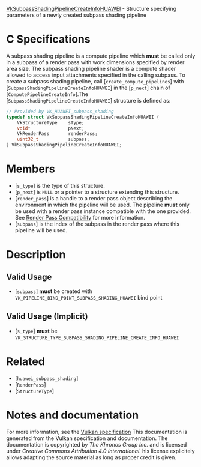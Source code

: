 [VkSubpassShadingPipelineCreateInfoHUAWEI](https://www.khronos.org/registry/vulkan/specs/1.3-extensions/man/html/VkSubpassShadingPipelineCreateInfoHUAWEI.html) - Structure specifying parameters of a newly created subpass shading pipeline

# C Specifications
A subpass shading pipeline is a compute pipeline which  **must**  be called only
in a subpass of a render pass with work dimensions specified by render area
size.
The subpass shading pipeline shader is a compute shader allowed to access
input attachments specified in the calling subpass.
To create a subpass shading pipeline, call [`create_compute_pipelines`]
with [`SubpassShadingPipelineCreateInfoHUAWEI`] in the [`p_next`] chain
of [`ComputePipelineCreateInfo`].The [`SubpassShadingPipelineCreateInfoHUAWEI`] structure is defined as:
```c
// Provided by VK_HUAWEI_subpass_shading
typedef struct VkSubpassShadingPipelineCreateInfoHUAWEI {
    VkStructureType    sType;
    void*              pNext;
    VkRenderPass       renderPass;
    uint32_t           subpass;
} VkSubpassShadingPipelineCreateInfoHUAWEI;
```

# Members
- [`s_type`] is the type of this structure.
- [`p_next`] is `NULL` or a pointer to a structure extending this structure.
- [`render_pass`] is a handle to a render pass object describing the environment in which the pipeline will be used. The pipeline  **must**  only be used with a render pass instance compatible with the one provided. See [Render Pass Compatibility](https://www.khronos.org/registry/vulkan/specs/1.3-extensions/html/vkspec.html#renderpass-compatibility) for more information.
- [`subpass`] is the index of the subpass in the render pass where this pipeline will be used.

# Description
## Valid Usage
-  [`subpass`] **must**  be created with `VK_PIPELINE_BIND_POINT_SUBPASS_SHADING_HUAWEI` bind point

## Valid Usage (Implicit)
-  [`s_type`] **must**  be `VK_STRUCTURE_TYPE_SUBPASS_SHADING_PIPELINE_CREATE_INFO_HUAWEI`

# Related
- [`huawei_subpass_shading`]
- [`RenderPass`]
- [`StructureType`]

# Notes and documentation
For more information, see the [Vulkan specification](https://www.khronos.org/registry/vulkan/specs/1.3-extensions/html/vkspec.html)
This documentation is generated from the Vulkan specification and documentation.
The documentation is copyrighted by *The Khronos Group Inc.* and is licensed under *Creative Commons Attribution 4.0 International*.
his license explicitely allows adapting the source material as long as proper credit is given.
        